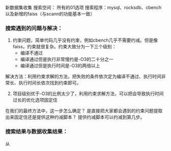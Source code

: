 新数据集收集
搜索空间： 所有的01选项
搜索程序：mysql、rocksdb、cbench以及新增的faiss（与scann的功能基本一致）

### 搜索遇到的问题与解决：
1. 约束问题，简单代码几乎没有约束，例如cbench几乎不需要约减。但是像faiss，约束就很复杂。约束大致分为一下三个级别：
	* 编译不通过
	* 编译通过但是执行非常慢约是-O3的二十分之一
	* 编译通过但是执行时间是-O3的两倍以上

解决方法：利用约束求解的方法，把失败的条件依次定为编译不通过、执行时间非常长、执行时间长依次找到约束即可。

2. 项目级别优于-O3的比例太少了，利用约束求解方法，可以把会导致执行时间过长的优化选项固定住

在我们的最终方法中，这一步怎么确定？
是直接把大家都会遇到的约束问题提取出来固定住还是提供这种约减脚本？ 提供约减脚本可以约减到第几步。

### 搜索结果与数据收集结果：
从

